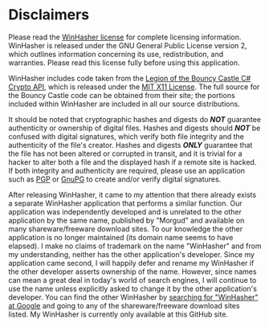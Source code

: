 # Disclaimers #

Please read the [WinHasher license](http://www.gnu.org/licenses/old-licenses/gpl-2.0.html)  for complete licensing information. WinHasher is released under the GNU General Public License version 2, which outlines information concerning its use, redistribution, and warranties. Please read this license fully before using this application.

WinHasher includes code taken from the [Legion of the Bouncy Castle C# Crypto API](http://www.bouncycastle.org/csharp/), which is released under the [MIT X11 License](http://opensource.org/licenses/mit-license.php). The full source for the Bouncy Castle code can be obtained from their site; the portions included within WinHasher are included in all our source distributions.

It should be noted that cryptographic hashes and digests do _**NOT**_ guarantee authenticity or ownership of digital files. Hashes and digests should _**NOT**_ be confused with digital signatures, which verify both file integrity and the authenticity of the file's creator. Hashes and digests _**ONLY**_ guarantee that the file has not been altered or corrupted in transit, and it is trivial for a hacker to alter both a file and the displayed hash if a remote site is hacked. If both integrity and authenticity are required, please use an application such as [PGP](http://www.pgp.com/) or [GnuPG](http://www.gnupg.org/) to create and/or verify digital signatures.

After releasing WinHasher, it came to my attention that there already exists a separate WinHasher application that performs a similar function. Our application was independently developed and is unrelated to the other application by the same name, published by "Morgud" and available on many shareware/freeware download sites. To our knowledge the other application is no longer maintained (its domain name seems to have elapsed). I make no claims of trademark on the name "WinHasher" and from my understanding, neither has the other application's developer. Since my application came second, I will happily defer and rename my WinHasher if the other developer asserts ownership of the name. However, since names can mean a great deal in today's world of search engines, I will continue to use the name unless explicitly asked to change it by the other application's developer. You can find the other WinHasher by [searching for "WinHasher" at Google](http://www.google.com/search?q=WinHasher) and going to any of the shareware/freeware download sites listed. My WinHasher is currently only available at this GitHub site.

